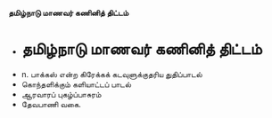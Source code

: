 **தமிழ்நாடு மாணவர் கணினித் திட்டம்**
- # தமிழ்நாடு மாணவர் கணினித் திட்டம்
- n. பாக்கஸ் என்ற கிரேக்கக் கடவுளுக்குதரிய துதிப்பாடல்
- கொந்தளிக்கும் களியாட்டப் பாடல்
- ஆரவாரப் புகழ்ப்பாசுரம்
- தேவபாணி வகை.

